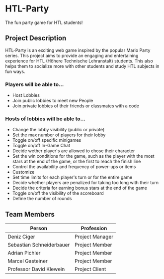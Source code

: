 # HTL-Party

The fun party game for HTL students!

## Project Description

HTL-Party is an exciting web game inspired by the popular Mario Party series. This project aims to provide an engaging and entertaining experience for HTL (Höhere Technische Lehranstalt) students. This also helps them to socialize more with other students and study HTL subjects in fun ways.

### Players will be able to...
- Host Lobbies
- Join public lobbies to meet new People
- Join private lobbies of their friends or classmates with a code

### Hosts of lobbies will be able to...
- Change the lobby visibility (public or private)
- Set the max number of players for their lobby
- Toggle on/off specific minigames
- Toggle on/off In-Game Chat
- Decide wether player's are allowed to chose their character
- Set the win conditions for the game, such as the player with the most stars at the end of the game, or the first to reach the finish line
- Control the availability and frequency of power-ups or items
- Customize 
- Set time limits for each player's turn or for the entire game
- Decide whether players are penalized for taking too long with their turn
- Decide the criteria for earning bonus stars at the end of the game
- Toggle on/off the visibility of the scoreboard
- Define the number of rounds

## Team Members
Person | Profession
|-------------------------|-----------------|
|Deniz Ciger              | Project Manager |
|Sebastian Schneiderbauer | Project Member  |
|Adrian Pichler           | Project Member  |
|Marcel Gasteiner         | Project Member  |
|Professor David Klewein  | Project Client  |
